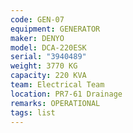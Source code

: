 ```yaml
---
code: GEN-07
equipment: GENERATOR
maker: DENYO
model: DCA-220ESK
serial: "3940489"
weight: 3770 KG
capacity: 220 KVA
team: Electrical Team
location: PR7-61 Drainage
remarks: OPERATIONAL
tags: list
---
```

